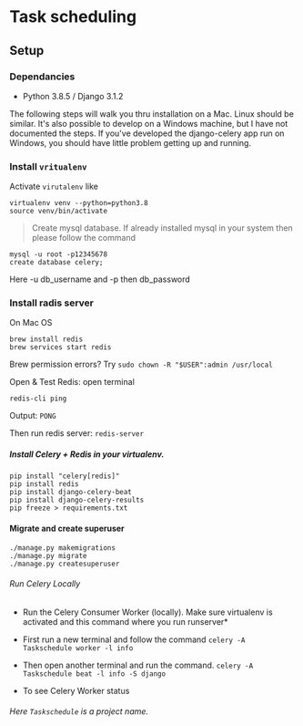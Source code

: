 # Task scheduling

## Setup

### Dependancies

- Python 3.8.5 / Django 3.1.2

The following steps will walk you thru installation on a Mac. Linux should be similar.
It's also possible to develop on a Windows machine, but I have not documented the steps.
If you've developed the django-celery app run on Windows, you should have little problem getting
up and running.

### Install ```vritualenv```
Activate `virutalenv` like
```
virtualenv venv --python=python3.8
source venv/bin/activate
```

> Create mysql database. If already installed mysql in your system then please follow the command
```mysql based
mysql -u root -p12345678
create database celery;
```
Here -u db_username and -p then db_password


### Install radis server 
On Mac OS
```
brew install redis
brew services start redis
```
Brew permission errors? Try ```sudo chown -R "$USER":admin /usr/local```

Open & Test Redis: open terminal
```
redis-cli ping
```
Output:
```PONG```

Then run redis server: ```redis-server```
##### Install Celery + Redis in your virtualenv.
```
pip install "celery[redis]"
pip install redis
pip install django-celery-beat
pip install django-celery-results
pip freeze > requirements.txt
```

 
#### Migrate and create superuser
```
./manage.py makemigrations
./manage.py migrate
./manage.py createsuperuser
```

###### Run Celery Locally
* Run the Celery Consumer Worker (locally). Make sure virtualenv is activated and this command where you run runserver*

- First run a new terminal and follow the command
`celery -A Taskschedule worker -l info`

- Then open another terminal and run the command.
`celery -A Taskschedule beat -l info -S django`

* To see Celery Worker status

###### Here `Taskschedule` is a project name.
